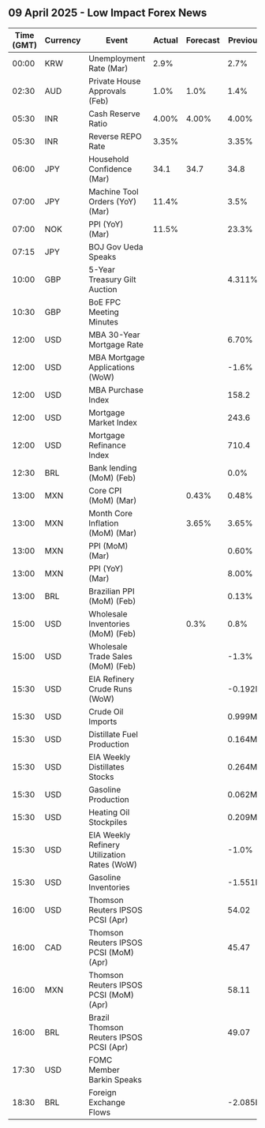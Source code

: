 ## 09 April 2025 - Low Impact Forex News

| Time (GMT) | Currency | Event | Actual | Forecast | Previous |
|------|----------|-------|--------|----------|----------|
| 00:00 | KRW | Unemployment Rate (Mar) | 2.9% |  | 2.7% |
| 02:30 | AUD | Private House Approvals (Feb) | 1.0% | 1.0% | 1.4% |
| 05:30 | INR | Cash Reserve Ratio | 4.00% | 4.00% | 4.00% |
| 05:30 | INR | Reverse REPO Rate | 3.35% |  | 3.35% |
| 06:00 | JPY | Household Confidence (Mar) | 34.1 | 34.7 | 34.8 |
| 07:00 | JPY | Machine Tool Orders (YoY) (Mar) | 11.4% |  | 3.5% |
| 07:00 | NOK | PPI (YoY) (Mar) | 11.5% |  | 23.3% |
| 07:15 | JPY | BOJ Gov Ueda Speaks |  |  |  |
| 10:00 | GBP | 5-Year Treasury Gilt Auction |  |  | 4.311% |
| 10:30 | GBP | BoE FPC Meeting Minutes |  |  |  |
| 12:00 | USD | MBA 30-Year Mortgage Rate |  |  | 6.70% |
| 12:00 | USD | MBA Mortgage Applications (WoW) |  |  | -1.6% |
| 12:00 | USD | MBA Purchase Index |  |  | 158.2 |
| 12:00 | USD | Mortgage Market Index |  |  | 243.6 |
| 12:00 | USD | Mortgage Refinance Index |  |  | 710.4 |
| 12:30 | BRL | Bank lending (MoM) (Feb) |  |  | 0.0% |
| 13:00 | MXN | Core CPI (MoM) (Mar) |  | 0.43% | 0.48% |
| 13:00 | MXN | Month Core Inflation (MoM) (Mar) |  | 3.65% | 3.65% |
| 13:00 | MXN | PPI (MoM) (Mar) |  |  | 0.60% |
| 13:00 | MXN | PPI (YoY) (Mar) |  |  | 8.00% |
| 13:00 | BRL | Brazilian PPI (MoM) (Feb) |  |  | 0.13% |
| 15:00 | USD | Wholesale Inventories (MoM) (Feb) |  | 0.3% | 0.8% |
| 15:00 | USD | Wholesale Trade Sales (MoM) (Feb) |  |  | -1.3% |
| 15:30 | USD | EIA Refinery Crude Runs (WoW) |  |  | -0.192M |
| 15:30 | USD | Crude Oil Imports |  |  | 0.999M |
| 15:30 | USD | Distillate Fuel Production |  |  | 0.164M |
| 15:30 | USD | EIA Weekly Distillates Stocks |  |  | 0.264M |
| 15:30 | USD | Gasoline Production |  |  | 0.062M |
| 15:30 | USD | Heating Oil Stockpiles |  |  | 0.209M |
| 15:30 | USD | EIA Weekly Refinery Utilization Rates (WoW) |  |  | -1.0% |
| 15:30 | USD | Gasoline Inventories |  |  | -1.551M |
| 16:00 | USD | Thomson Reuters IPSOS PCSI (Apr) |  |  | 54.02 |
| 16:00 | CAD | Thomson Reuters IPSOS PCSI (MoM) (Apr) |  |  | 45.47 |
| 16:00 | MXN | Thomson Reuters IPSOS PCSI (MoM) (Apr) |  |  | 58.11 |
| 16:00 | BRL | Brazil Thomson Reuters IPSOS PCSI (Apr) |  |  | 49.07 |
| 17:30 | USD | FOMC Member Barkin Speaks |  |  |  |
| 18:30 | BRL | Foreign Exchange Flows |  |  | -2.085B |
